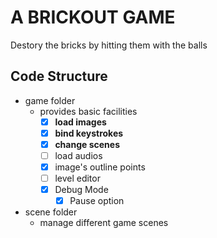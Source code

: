 # A BRICKOUT GAME

Destory the bricks by hitting them with the balls

## Code Structure

-   game folder
    -   provides basic facilities
        -   [x] **load images**
        -   [x] **bind keystrokes**
        -   [x] **change scenes**
        -   [ ] load audios
        -   [x] image's outline points
        -   [ ] level editor
        - [x] Debug Mode
            - [x] Pause option
-   scene folder
    -   manage different game scenes

